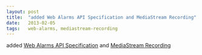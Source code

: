 ```yaml
---
layout: post
title:  "added Web Alarms API Specification and MediaStream Recording"
date:   2013-02-05
tags:   web-alarms, mediastream-recording
---
```


added [Web Alarms API Specification](/spec/web-alarms) and [MediaStream Recording](/spec/mediastream-recording)

